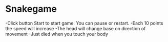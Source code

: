 # Snakegame
-Click button Start to start game. You can pause or restart.
-Each 10 points the speed will increase
-The head will change base on direction of movement
-Just died when you touch your body
